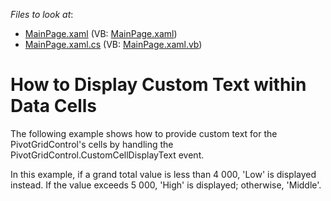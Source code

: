 <!-- default file list -->
*Files to look at*:

* [MainPage.xaml](./CS/DXPivotGrid_CustomFormatting/MainPage.xaml) (VB: [MainPage.xaml](./VB/DXPivotGrid_CustomFormatting/MainPage.xaml))
* [MainPage.xaml.cs](./CS/DXPivotGrid_CustomFormatting/MainPage.xaml.cs) (VB: [MainPage.xaml.vb](./VB/DXPivotGrid_CustomFormatting/MainPage.xaml.vb))
<!-- default file list end -->
# How to Display Custom Text within Data Cells


<p>The following example shows how to provide custom text for the PivotGridControl's cells by handling the PivotGridControl.CustomCellDisplayText event.</p><p>In this example, if a grand total value is less than 4 000, 'Low' is displayed instead. If the value exceeds 5 000, 'High' is displayed; otherwise, 'Middle'.</p><br />


<br/>


